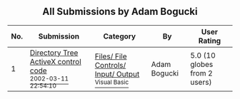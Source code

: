 ﻿<div align="center">

## All Submissions by Adam Bogucki

</div>

No.  | Submission | Category | By   | User Rating
---- | ---------- | -------- | ---- | -----------
1 | [Directory Tree ActiveX control code<br /><sup>2002-03-11 22:54:10</sup>](https://github.com/Planet-Source-Code/adam-bogucki-directory-tree-activex-control-code__1-32592) | [Files/ File Controls/ Input/ Output<br /><sup>Visual Basic</sup>](../ByCategory/files-file-controls-input-output__1-3.md) | Adam Bogucki | 5.0 (10 globes from 2 users)
